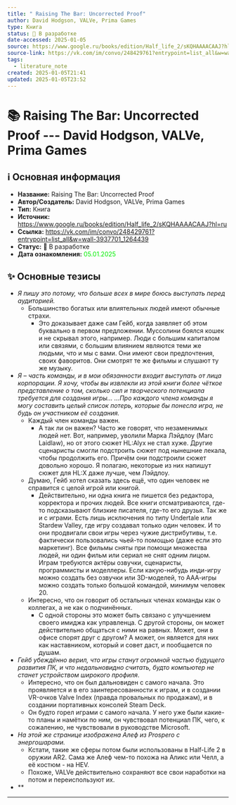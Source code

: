 ```yaml
---
title: " Raising The Bar: Uncorrected Proof"
author: David Hodgson, VALVe, Prima Games
type: Книга
status: 🚧 В разработке
date-accessed: 2025-01-05
source: https://www.google.ru/books/edition/Half_life_2/sKQHAAAACAAJ?hl=ru
source-link: https://vk.com/im/convo/248429761?entrypoint=list_all&w=wall-3937701_1264439
tags:
  - literature_note
created: 2025-01-05T21:41
updated: 2025-01-05T23:52
---
```


# 📚 Raising The Bar: Uncorrected Proof --- David Hodgson, VALVe, Prima Games

## ℹ️ Основная информация

* **Название:** Raising The Bar: Uncorrected Proof 
* **Автор/Создатель:** David Hodgson, VALVe, Prima Games
* **Тип:** Книга
* **Источник:** https://www.google.ru/books/edition/Half_life_2/sKQHAAAACAAJ?hl=ru
* **Ссылка:** https://vk.com/im/convo/248429761?entrypoint=list_all&w=wall-3937701_1264439
* **Статус:** 🚧 В разработке
* **Дата ознакомления:** <font color=”green”> 05.01.2025 </font>

## ✨ Основные тезисы


-  *Я пишу это потому, что больше всех в мире боюсь выступать перед аудиторией.*
	-  Большинство богатых или влиятельных людей имеют обычные страхи.
		-  Это доказывает даже сам Гейб, когда заявляет об этом буквально в первом предложении. Муссолини боялся кошек и не скрывал этого, например. Люди с большим капиталом или связями, с большим влиянием являются теми же людьми, что и мы с вами. Они имеют свои предпочтения, своих фаворитов. Они смотрят те же фильмы и слушают ту же музыку.
-  *Я – часть команды, и в мои обязанности входит выступать от лица корпорации. Я хочу, чтобы вы извлекли из этой книги более чёткое представление о том, сколько сил и творческого потенциала требуется для создания игры… …Про каждого члена команды я могу составить целый список потерь, которые бы понесла игра, не будь он участником её создания.*
	- Каждый член команды важен.
		- А так ли он важен? Часто же говорят, что незаменимых людей нет. Вот, например, уволили Марка Лэйдлоу (Marc Laidlaw), но от этого сюжет HL:Alyx не стал хуже. Другие сценаристы смогли подстроить сюжет под нынешние лекала, чтобы продолжить его. Причём они подстроили сюжет довольно хорошо. Я полагаю, некоторые из них напишут сюжет для HL:X даже лучше, чем Лэйдлоу.
	- Думаю, Гейб хотел сказать здесь ещё, что один человек не справится с целой игрой или книгой.
		- Действительно, ни одна книга не пишется без редактора, корректора и прочих людей. Все книги отсматриваются, где-то подсказывают близкие писателя, где-то его друзья. Так же и с играми. Есть лишь исключения по типу Undertale или Stardew Valley, где игру создавал только один человек. И то они продвигали свои игры через чужие дистрибутивы, т.е. фактически пользовались чьей-то помощью (даже если это маркетинг). Все фильмы сняты при помощи множества людей, ни один фильм или сериал не снят одним лицом. Играм требуются актёры озвучки, сценаристы, программисты и моделлеры. Если какую-нибудь инди-игру можно создать без озвучки или 3D-моделей, то ААА-игры можно создать только большой командой, минимум человек 20.
	- Интересно, что он говорит об остальных членах команды как о коллегах, а не как о подчинённых.
		-  С одной стороны это может быть связано с улучшением своего имиджа как управленца. С другой стороны, он может действительно общаться с ними на равных. Может, они в офисе спорят друг с другом? А может, он является для них как наставником, который и совет даст, и пообщается по душам.
- *Гейб убеждённо верил, что игры станут огромной частью будущего развития ПК, и что недальновидно считать, будто компьютер не станет устройством широкого профиля*.
	-  Интересно, что он был дальновиден с самого начала. Это проявляется и в его заинтересованности к играм, и в создании VR-очков Valve Index (правда провальных по продажам), и в создании портативных консолей Steam Deck.
	- Он будто горел играми с самого начала. У него уже были какие-то планы и намётки по ним, он чувствовал потенциал ПК, чего, к сожалению, не чувствовали в руководстве Microsoft.
- *На этой же странице изображена Алеф из Prospero с энергошарами.*
	- Кстати, такие же сферы потом были использованы в Half-Life 2 в оружии AR2. Сама же Алеф чем-то похожа на Аликс или Челл, а её костюм - на HEV.
	- Похоже, VALVe действительно сохраняют все свои наработки на потом и переиспользуют их.
- **
---